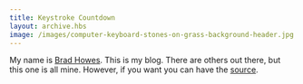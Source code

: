 ```yaml
---
title: Keystroke Countdown
layout: archive.hbs
image: /images/computer-keyboard-stones-on-grass-background-header.jpg
---
```


My name is [Brad Howes](/about/). This is my blog. There are others out there, but this one is all mine.
However, if you want you can have the [source](http://github.com/bradhowes/keystrokecountdown).
